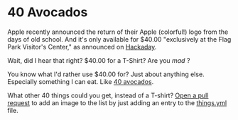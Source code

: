 # 40 Avocados

Apple recently announced the return of their Apple (colorful!) logo from the 
days of old school. And it's only available for $40.00 "exclusively at the Flag Park Visitor's Center,"
as announced on [Hackaday](https://hackaday.com/2018/10/30/apple-introduces-what-weve-all-been-waiting-for/).

Wait, did I hear that right? $40.00 for a T-Shirt? Are you *mad* ?

You know what I'd rather use $40.00 for? Just about anything else. Especially 
something I can eat. Like [40 avocados](https://vsoch.github.io/40-avocados).


What other 40 things could you get, instead of a T-shirt? [Open a pull request](https://www.github.com/vsoch/40-avocados)
to add an image to the list by just adding an entry to the [things.yml](things.yml) file.

